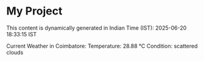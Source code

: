 # My Project

This content is dynamically generated in Indian Time (IST): 2025-06-20 18:33:15 IST


Current Weather in Coimbatore:
Temperature: 28.88 °C
Condition: scattered clouds
